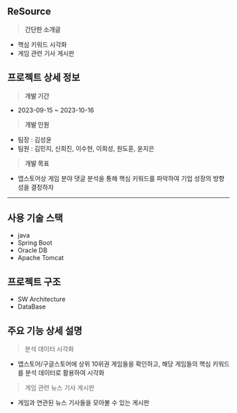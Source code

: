 ## ReSource
> **간단한 소개글**
- 핵심 키워드 시각화
- 게임 관련 기사 게시판

## 프로젝트 상세 정보
> **개발 기간**
- 2023-09-15 ~ 2023-10-16

> **개발 인원**
- 팀장 : 김성윤
- 팀원 : 김민지, 신희진, 이수현, 이희성, 원도훈, 윤지은

> **개발 목표**
- 앱스토어상 게임 분야 댓글 분석을 통해 핵심 키워드를 파악하여 기업 성장의 방향성을 결정하자

<hr>

## 사용 기술 스택
- java
- Spring Boot
- Oracle DB
- Apache Tomcat

## 프로젝트 구조
- SW Architecture
- DataBase

## 주요 기능 상세 설명
> 분석 데이터 시각화
- 앱스토어/구글스토어에 상위 10위권 게임들을 확인하고, 해당 게임들의 핵심 키워드를 분석 데이터로 활용하여 시각화


> 게임 관련 뉴스 기사 게시판
- 게임과 연관된 뉴스 기사들을 모아볼 수 있는 게시판
